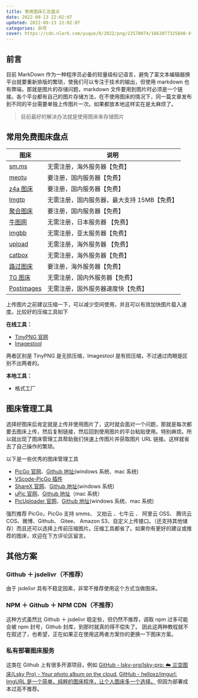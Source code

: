 ```yaml
---
title: 常用图床汇总盘点
date: 2022-09-13 22:02:07
updated: 2022-09-13 22:02:07
categories: 杂项
cover: https://cdn.nlark.com/yuque/0/2022/png/22578074/1663077325840-4f495627-ecad-421f-a8ae-bdf045a8a16b.png?x-oss-process=image%2Fresize%2Cw_2250%2Climit_0
---
```


## 前言

目前 MarkDown 作为一种程序员必备的轻量级标记语言，避免了富文本编辑器换平台就要重新排版的繁琐，使我们可以专注于技术的输出，但使用 markdown 也有弊端，那就是图片的存储问题，markdown 文件要用到图片时必须是一个链接。各个平台都有自己的图片存储方法，在不使用图床的情况下，同一篇文章发布到不同的平台需要单独上传图片一次。如果都放本地这样实在是太麻烦了。

> 目前最好的解决办法就是使用图床来存储图片

## 常用免费图床盘点

| **图床**                             | **说明**                                    |
| ------------------------------------ | ------------------------------------------- |
| [sm.ms](https://sm.ms)               | 无需注册，海外服务器【免费】                |
| [meotu](https://moetu.org)           | 要注册，国内服务器【免费】                  |
| [z4a 图床](https://www.z4a.net)      | 要注册，国内服务器【免费】                  |
| [Imgtp](https://www.imgtp.com)       | 无需注册，国内服务器，最大支持 15MB【免费】 |
| [聚合图床](https://www.superbed.cn)  | 要注册，国内服务器【免费】                  |
| [牛图网](https://niupic.com)         | 无需注册，日本服务器 【免费】               |
| [imgbb](https://imgbb.com)           | 无需注册，亚太服务器【免费】                |
| [upload](https://upload.cc)          | 无需注册，海外服务器 【免费】               |
| [catbox](https://catbox.moe)         | 无需注册，海外服务器【免费】                |
| [路过图床](https://imgtu.com/)       | 要注册，海外服务器【免费】                  |
| [TG 图床](https://imgtg.com)         | 无需注册，国内外服务器【免费】              |
| [Postimages](https://postimages.org) | 无需注册，国外服务器速度快【免费】          |

上传图片之前建议压缩一下，可以减少空间使用，并且可以有效加快图片载入速度。比较好的压缩工具如下

**在线工具：**

- [TinyPNG 官网](https://link.juejin.cn?target=https%3A%2F%2Ftinypng.com)
- [Imagestool](https://imagestool.com)

两者区别是 TinyPNG 是无损压缩，Imagestool 是有损压缩，不过通过肉眼是区别不出两者的。

**本地工具：**

- 格式工厂

## 图床管理工具

选择好图床后肯定就是上传并使用图片了，这时就会面对一个问题，那就是每次都要去图床上传，然后复制链接，然后回到使用图片的平台粘贴使用。特别麻烦。所以就出现了图床管理工具帮助我们快速上传图片并获取图片 URL 链接。这样就省去了自己操作的繁琐。

以下是一些优秀的图床管理工具

- [PicGo 官网](https://link.juejin.cn?target=https%3A%2F%2Fmolunerfinn.com%2FPicGo%2F)、[Github 地址](https://github.com/Molunerfinn/PicGo)(windows 系统、mac 系统)
- [VScode-PicGo 插件](https://github.com/PicGo/vs-picgo)
- [ShareX 官网](https://github.com/ShareX/ShareX)、[Github 地址](https://github.com/ShareX/ShareX)(windows 系统)
- [uPic 官网](https://link.juejin.cn?target=https%3A%2F%2Fblog.svend.cc%2Fupic%2F)、[Github 地址](https://github.com/gee1k/uPic)（mac 系统）
- [PicUploader 官网](https://www.xiebruce.top/17.html)、[Github 地址](https://github.com/xiebruce/PicUploader)(windows 系统、mac 系统)

强烈推荐 PicGo，PicGo 支持 smms、 又拍云 、七牛云 、 阿里云 OSS、 腾讯云 COS、微博、Github、 Gitee、 Amazon S3、自定义上传接口。（还支持其他储存）而且还可以选择上传前压缩图片。压缩工具都省了。如果你有更好的建议或推荐的图床，欢迎在下方评论区留言。

## 其他方案

### Github ＋ jsdelivr（不推荐）

由于 jsdelivr 具有不稳定因素，非常不推荐使用这个方式当做图床。

### NPM ＋ Github ＋ NPM CDN（不推荐）

这种方式虽然比 Github ＋ jsdelivr 稳定些，但仍然不推荐，调取 npm 过多可能会被 npm 封号，Github 封库，到那时就真的得不偿失了。
因此这两种教程就不在叙述了，也希望，正在如果正在使用这两者方案你的更换一下图床方案。

### 私有部署图床服务

这类在 Github 上有很多开源项目，例如
[GitHub - lsky-org/lsky-pro: ☁️ 兰空图床(Lsky Pro) - Your photo album on the cloud.](https://github.com/lsky-org/lsky-pro)
[GitHub - helloxz/imgurl: ImgURL 是一个简单、纯粹的图床程序，让个人图床多一个选择。](https://github.com/helloxz/imgurl)
但因为部署成本过高不推荐。
